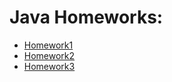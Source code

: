 # Java Homeworks:
- [Homework1](https://github.com/VladimirVornikov/Java/blob/main/Homeworks/src/main/java/Homework1/Homework1.java)
- [Homework2](https://github.com/VladimirVornikov/Java/blob/main/Homeworks/src/main/java/Homework2/Homework2.java)
- [Homework3](https://github.com/VladimirVornikov/Java/blob/main/Homeworks/src/main/java/Homework2/Homework3.java)
